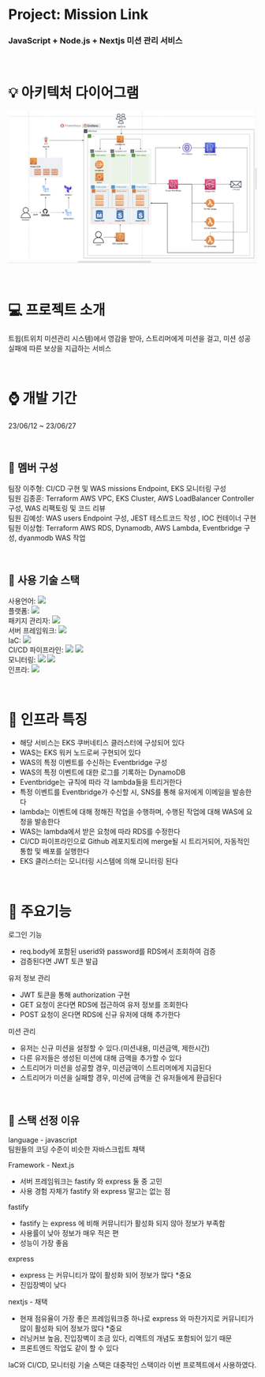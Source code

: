 # Project: Mission Link
### JavaScript + Node.js + Nextjs 미션 관리 서비스 

<br>

# 💡 아키텍처 다이어그램
![alt text](images/image.png)

<br>

# 💻 프로젝트 소개
트윕(트위치 미션관리 시스템)에서 영감을 받아, 스트리머에게 미션을 걸고, 미션 성공 실패에 따른 보상을 지급하는 서비스

<br>

# ⌚ 개발 기간
23/06/12 ~ 23/06/27 

<br>

## 👬 멤버 구성
팀장 이주형: CI/CD 구현 및 WAS missions Endpoint, EKS 모니터링 구성<br>
팀원 김종훈: Terraform AWS VPC, EKS Cluster, AWS LoadBalancer Controller  구성, WAS 리팩토링 및 코드 리뷰<br>
팀원 김예성: WAS users Endpoint 구성,  JEST 테스트코드 작성 , IOC 컨테이너 구현<br>
팀원 이상협: Terraform AWS RDS, Dynamodb, AWS Lambda, Eventbridge 구성, dyanmodb WAS 작업

<br>

## 🎏 사용 기술 스택
사용언어: <img src="https://img.shields.io/badge/JavaScript-F7DF1E?style=for-the-badge&logo=JavaScript&logoColor=black"><br>
플랫폼: <img src="https://img.shields.io/badge/node.js-339933?style=for-the-badge&logo=nodedotjs&logoColor=white"><br>
패키지 관리자: <img src="https://img.shields.io/badge/npm-CB3837?style=for-the-badge&logo=npm&logoColor=white"> <br>
서버 프레임워크: <img src="https://img.shields.io/badge/next.js-000000?style=for-the-badge&logo=nextdotjs&logoColor=white"><br>
IaC: <img src="https://img.shields.io/badge/terraform-7B42BC?style=for-the-badge&logo=terraform&logoColor=white"><br>
CI/CD 파이프라인: <img src="https://img.shields.io/badge/githubactions-2088FF?style=for-the-badge&logo=githubactions&logoColor=white">
<img src="https://img.shields.io/badge/argocd-EF7B4D?style=for-the-badge&logo=argo&logoColor=white"><br>
모니터링: <img src="https://img.shields.io/badge/prometheus-E6522C?style=for-the-badge&logo=prometheus&logoColor=white">
<img src="https://img.shields.io/badge/grafana-F46800?style=for-the-badge&logo=grafana&logoColor=white"><br>
인프라: <img src="https://img.shields.io/badge/amazonaws-232F3E?style=for-the-badge&logo=amazonaws&logoColor=white">

<br>

# 📌 인프라 특징
- 해당 서비스는 EKS 쿠버네티스 클러스터에 구성되어 있다
- WAS는 EKS 워커 노드로써 구현되어 있다
- WAS의 특정 이벤트를 수신하는 Eventbridge 구성
- WAS의 특정 이벤트에 대한 로그를 기록하는 DynamoDB
- Eventbridge는 규칙에 따라 각 lambda들을 트리거한다
- 특정 이벤트를 Eventbridge가 수신할 시, SNS를 통해 유저에게 이메일을 발송한다
- lambda는 이벤트에 대해 정해진 작업을 수행하며, 수행된 작업에 대해 WAS에 요청을 발송한다
- WAS는 lambda에서 받은 요청에 따라 RDS를 수정한다
- CI/CD 파이프라인으로 Github 레포지토리에 merge될 시 트리거되어, 자동적인 통합 및 배포를 실행한다
- EKS 클러스터는 모니터링 시스템에 의해 모니터링 된다

<br>

# 📌 주요기능
로그인 기능
- req.body에 포함된 userid와 password를 RDS에서 조회하여 검증
- 검증된다면 JWT 토큰 발급

유저 정보 관리
- JWT 토큰을 통해 authorization 구현
- GET 요청이 온다면 RDS에 접근하여 유저 정보를 조회한다
- POST 요청이 온다면 RDS에 신규 유저에 대해 추가한다

미션 관리
- 유저는 신규 미션을 설정할 수 있다.(미션내용, 미션금액, 제한시간)
- 다른 유저들은 생성된 미션에 대해 금액을 추가할 수 있다
- 스트리머가 미션을 성공할 경우, 미션금액이 스트리머에게 지급된다
- 스트리머가 미션을 실패할 경우, 미션에 금액을 건 유저들에게 환급된다

<br>

## 📔 스택 선정 이유
language - javascript<br>
팀원들의 코딩 수준이 비슷한 자바스크립트 채택

Framework - Next.js<br>
- 서버 프레임워크는 fastify 와 express 둘 중 고민
- 사용 경험 자체가 fastify 와 express 말고는 없는 점

fastify <br>
- fastify 는 express 에 비해 커뮤니티가 활성화 되지 않아 정보가 부족함
- 사용률이 낮아 정보가 매우 적은 편
- 성능이 가장 좋음

express
- express 는 커뮤니티가 많이 활성화 되어 정보가 많다 *중요
- 진입장벽이 낮다

nextjs - 채택
- 현재 점유율이 가장 좋은 프레임워크중 하나로 express 와 마찬가지로 커뮤니티가 많이 활성화 되어 정보가 많다 *중요
- 러닝커브 높음, 진입장벽이 조금 있다, 리액트의 개념도 포함되어 있기 때문
- 프론트엔드 작업도 같이 할 수 있다

IaC와 CI/CD, 모니터링 기술 스택은 대중적인 스택이라 이번 프로젝트에서 사용하였다.






